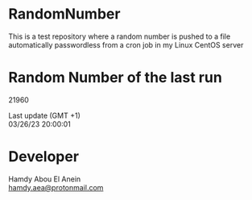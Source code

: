 # RandomNumber    
This is a test repository where a random number is pushed to a file automatically passwordless from a cron job in my Linux CentOS server    
# Random Number of the last run   
21960
      
Last update (GMT +1)    
03/26/23 20:00:01
# Developer    
Hamdy Abou El Anein   
hamdy.aea@protonmail.com
